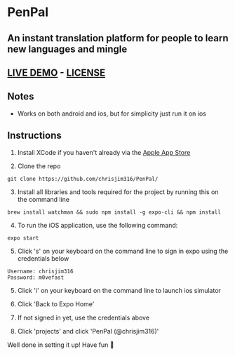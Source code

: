 # **PenPal**
## An instant translation platform for people to learn new languages and mingle
## [LIVE DEMO](https://snack.expo.io/@chrisjim316/penpal) - [LICENSE](https://github.com/chrisjim316/PenPal/blob/master/LICENSE)

## Notes
* Works on both android and ios, but for simplicity just run it on ios

## Instructions

1. Install XCode if you haven't already via the [Apple App Store](https://itunes.apple.com/app/xcode/id497799835)

2. Clone the repo
```
git clone https://github.com/chrisjim316/PenPal/
```

3. Install all libraries and tools required for the project by running this on the command line 
```
brew install watchman && sudo npm install -g expo-cli && npm install
```

4. To run the iOS application, use the following command:
```
expo start
```
5. Click 's' on your keyboard on the command line to sign in expo using the credentials below
```
Username: chrisjim316
Password: m0vefast
```

5. Click 'i' on your keyboard on the command line to launch ios simulator

6. Click 'Back to Expo Home'

7. If not signed in yet, use the credentials above

8. Click 'projects' and click 'PenPal (@chrisjim316)'

Well done in setting it up! Have fun 🎉

